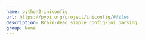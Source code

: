 ```yaml
---
name: python2-iniconfig
url: https://pypi.org/project/iniconfig/#files
description: Brain-dead simple config-ini parsing.
group: None
---
```

